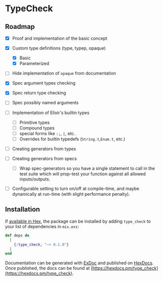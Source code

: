 # TypeCheck


## Roadmap

- [x] Proof and implementation of the basic concept
- [x] Custom type definitions (type, typep, opaque)
  - [x] Basic
  - [x] Parameterized
- [ ] Hide implementation of `opaque` from documentation
- [x] Spec argument types checking
- [x] Spec return type checking
- [ ] Spec possibly named arguments
- [ ] Implementation of Elixir's builtin types
  - [ ] Primitive types
  - [ ] Compound types
  - [ ] special forms like `:;`, `|`, etc.
  - [ ] Overrides for builtin typedefs (`String.t`,`Enum.t`, etc.)
- [ ] Creating generators from types
- [ ] Creating generators from specs
  - [ ] Wrap spec-generators so you have a single statement to call in the test suite which will prop-test your function against all allowed inputs/outputs.
- [ ] Configurable setting to turn on/off at compile-time, and maybe dynamically at run-time (with slight performance penalty).


## Installation

If [available in Hex](https://hex.pm/docs/publish), the package can be installed
by adding `type_check` to your list of dependencies in `mix.exs`:

```elixir
def deps do
  [
    {:type_check, "~> 0.1.0"}
  ]
end
```

Documentation can be generated with [ExDoc](https://github.com/elixir-lang/ex_doc)
and published on [HexDocs](https://hexdocs.pm). Once published, the docs can
be found at [https://hexdocs.pm/type_check](https://hexdocs.pm/type_check).

